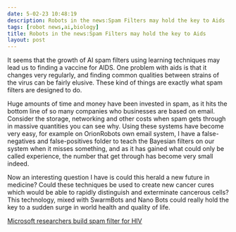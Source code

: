 ```yaml
---
date: 5-02-23 10:48:19
description: Robots in the news:Spam Filters may hold the key to Aids
tags: [robot news,ai,biology]
title: Robots in the news:Spam Filters may hold the key to Aids
layout: post
---
```

It seems that the growth of AI spam filters using learning techniques may lead us to finding a vaccine for AIDS. One problem with aids is that it changes very regularly, and finding common qualities between strains of the virus can be fairly elusive. These kind of things are exactly what spam filters are designed to do.

Huge amounts of time and money have been invested in spam, as it hits the bottom line of so many companies who businesses are based on email. Consider the storage, networking and other costs when spam gets through in massive quantities you can see why. Using these systems have become very easy, for example on OrionRobots own email system, I have a false-negatives and false-positives folder to teach the Bayesian filters on our system when it misses something, and as it has gained what could only be called experience, the number that get through has become very small indeed.

Now an interesting question I have is could this herald a new future in medicine?
Could these techniques be used to create new cancer cures which would be able to rapidly distinguish and exterminate cancerous cells?
This technology, mixed with SwarmBots and Nano Bots could really hold the key to a sudden surge in world health and quality of life.

[Microsoft researchers build spam filter for HIV](http://www.theregister.co.uk/2011/12/06/ms_research_hiv/)
